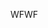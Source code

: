 <span data-ttu-id="237f2-101">WF</span><span class="sxs-lookup"><span data-stu-id="237f2-101">WF</span></span>